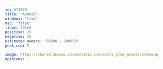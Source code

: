 ```yaml
---
id: 673900
title: "Avem33"
windows: "true"
mac: "false"
linux: false
positive: 25
negative: 16
estimated_owners: "50000 - 100000"
peak_ccu: 5

image: https://shared.akamai.steamstatic.com/store_item_assets/steam/apps/673900/header.jpg?t=1519962125
opinions:
---
```

